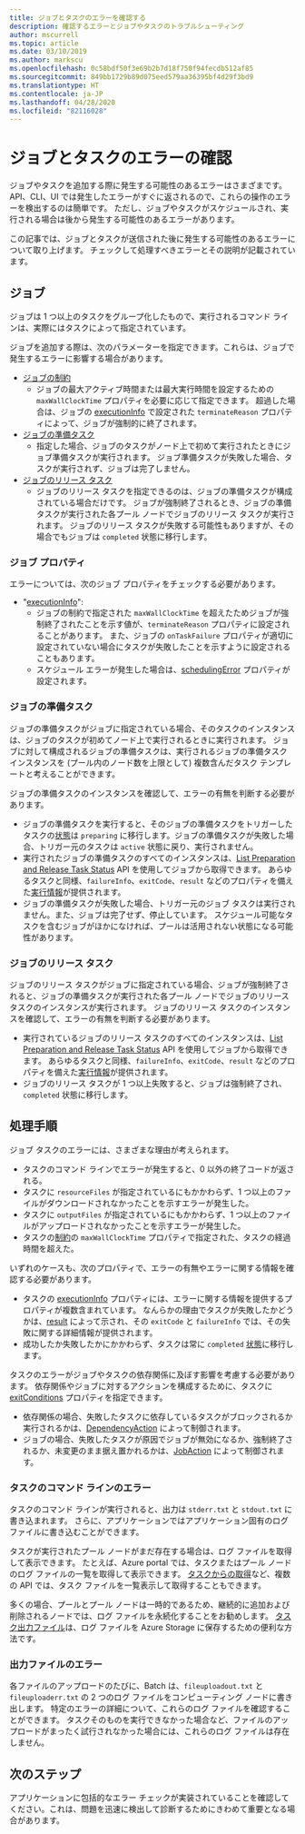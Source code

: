 ```yaml
---
title: ジョブとタスクのエラーを確認する
description: 確認するエラーとジョブやタスクのトラブルシューティング
author: mscurrell
ms.topic: article
ms.date: 03/10/2019
ms.author: markscu
ms.openlocfilehash: 0c58bdf50f3e69b2b7d18f750f94fecdb512af85
ms.sourcegitcommit: 849bb1729b89d075eed579aa36395bf4d29f3bd9
ms.translationtype: HT
ms.contentlocale: ja-JP
ms.lasthandoff: 04/28/2020
ms.locfileid: "82116028"
---
```

# <a name="job-and-task-error-checking"></a>ジョブとタスクのエラーの確認

ジョブやタスクを追加する際に発生する可能性のあるエラーはさまざまです。 API、CLI、UI では発生したエラーがすぐに返されるので、これらの操作のエラーを検出するのは簡単です。  ただし、ジョブやタスクがスケジュールされ、実行される場合は後から発生する可能性のあるエラーがあります。

この記事では、ジョブとタスクが送信された後に発生する可能性のあるエラーについて取り上げます。 チェックして処理すべきエラーとその説明が記載されています。

## <a name="jobs"></a>ジョブ

ジョブは 1 つ以上のタスクをグループ化したもので、実行されるコマンド ラインは、実際にはタスクによって指定されています。

ジョブを追加する際は、次のパラメーターを指定できます。これらは、ジョブで発生するエラーに影響する場合があります。

- [ジョブの制約](https://docs.microsoft.com/rest/api/batchservice/job/add#jobconstraints)
  - ジョブの最大アクティブ時間または最大実行時間を設定するための `maxWallClockTime` プロパティを必要に応じて指定できます。 超過した場合は、ジョブの [executionInfo](https://docs.microsoft.com/rest/api/batchservice/job/get#cloudjob) で設定された `terminateReason` プロパティによって、ジョブが強制的に終了されます。
- [ジョブの準備タスク](https://docs.microsoft.com/rest/api/batchservice/job/add#jobpreparationtask)
  - 指定した場合、ジョブのタスクがノード上で初めて実行されたときにジョブ準備タスクが実行されます。 ジョブ準備タスクが失敗した場合、タスクが実行されず、ジョブは完了しません。
- [ジョブのリリース タスク](https://docs.microsoft.com/rest/api/batchservice/job/add#jobreleasetask)
  - ジョブのリリース タスクを指定できるのは、ジョブの準備タスクが構成されている場合だけです。 ジョブが強制終了されるとき、ジョブの準備タスクが実行された各プール ノードでジョブのリリース タスクが実行されます。 ジョブのリリース タスクが失敗する可能性もありますが、その場合でもジョブは `completed` 状態に移行します。

### <a name="job-properties"></a>ジョブ プロパティ

エラーについては、次のジョブ プロパティをチェックする必要があります。

- "[executionInfo](https://docs.microsoft.com/rest/api/batchservice/job/get#jobexecutioninformation)":
  - ジョブの制約で指定された `maxWallClockTime` を超えたためジョブが強制終了されたことを示す値が、`terminateReason` プロパティに設定されることがあります。 また、ジョブの `onTaskFailure` プロパティが適切に設定されていない場合にタスクが失敗したことを示すように設定されることもあります。
  - スケジュール エラーが発生した場合は、[schedulingError](https://docs.microsoft.com/rest/api/batchservice/job/get#jobschedulingerror) プロパティが設定されます。
 
### <a name="job-preparation-tasks"></a>ジョブの準備タスク

ジョブの準備タスクがジョブに指定されている場合、そのタスクのインスタンスは、ジョブのタスクが初めてノード上で実行されるときに実行されます。 ジョブに対して構成されるジョブの準備タスクは、実行されるジョブの準備タスク インスタンスを (プール内のノード数を上限として) 複数含んだタスク テンプレートと考えることができます。

ジョブの準備タスクのインスタンスを確認して、エラーの有無を判断する必要があります。
- ジョブの準備タスクを実行すると、そのジョブの準備タスクをトリガーしたタスクの[状態](https://docs.microsoft.com/rest/api/batchservice/task/get#taskstate)は `preparing` に移行します。ジョブの準備タスクが失敗した場合、トリガー元のタスクは `active` 状態に戻り、実行されません。  
- 実行されたジョブの準備タスクのすべてのインスタンスは、[List Preparation and Release Task Status](https://docs.microsoft.com/rest/api/batchservice/job/listpreparationandreleasetaskstatus) API を使用してジョブから取得できます。 あらゆるタスクと同様、`failureInfo`、`exitCode`、`result` などのプロパティを備えた[実行情報](https://docs.microsoft.com/rest/api/batchservice/job/listpreparationandreleasetaskstatus#jobpreparationandreleasetaskexecutioninformation)が提供されます。
- ジョブの準備タスクが失敗した場合、トリガー元のジョブ タスクは実行されません。また、ジョブは完了せず、停止しています。 スケジュール可能なタスクを含むジョブがほかになければ、プールは活用されない状態になる可能性があります。

### <a name="job-release-tasks"></a>ジョブのリリース タスク

ジョブのリリース タスクがジョブに指定されている場合、ジョブが強制終了されると、ジョブの準備タスクが実行された各プール ノードでジョブのリリース タスクのインスタンスが実行されます。  ジョブのリリース タスクのインスタンスを確認して、エラーの有無を判断する必要があります。
- 実行されているジョブのリリース タスクのすべてのインスタンスは、[List Preparation and Release Task Status](https://docs.microsoft.com/rest/api/batchservice/job/listpreparationandreleasetaskstatus) API を使用してジョブから取得できます。 あらゆるタスクと同様、`failureInfo`、`exitCode`、`result` などのプロパティを備えた[実行情報](https://docs.microsoft.com/rest/api/batchservice/job/listpreparationandreleasetaskstatus#jobpreparationandreleasetaskexecutioninformation)が提供されます。
- ジョブのリリース タスクが 1 つ以上失敗すると、ジョブは強制終了され、`completed` 状態に移行します。

## <a name="tasks"></a>処理手順

ジョブ タスクのエラーには、さまざまな理由が考えられます。

- タスクのコマンド ラインでエラーが発生すると、0 以外の終了コードが返される。
- タスクに `resourceFiles` が指定されているにもかかわらず、1 つ以上のファイルがダウンロードされなかったことを示すエラーが発生した。
- タスクに `outputFiles` が指定されているにもかかわらず、1 つ以上のファイルがアップロードされなかったことを示すエラーが発生した。
- タスクの[制約](https://docs.microsoft.com/rest/api/batchservice/task/add#taskconstraints)の `maxWallClockTime` プロパティで指定された、タスクの経過時間を超えた。

いずれのケースも、次のプロパティで、エラーの有無やエラーに関する情報を確認する必要があります。
- タスクの [executionInfo](https://docs.microsoft.com/rest/api/batchservice/task/get#taskexecutioninformation) プロパティには、エラーに関する情報を提供するプロパティが複数含まれています。 なんらかの理由でタスクが失敗したかどうかは、[result](https://docs.microsoft.com/rest/api/batchservice/task/get#taskexecutionresult) によって示され、その `exitCode` と `failureInfo` では、その失敗に関する詳細情報が提供されます。
- 成功したか失敗したかにかかわらず、タスクは常に `completed` [状態](https://docs.microsoft.com/rest/api/batchservice/task/get#taskstate)に移行します。

タスクのエラーがジョブやタスクの依存関係に及ぼす影響を考慮する必要があります。  依存関係やジョブに対するアクションを構成するために、タスクに [exitConditions](https://docs.microsoft.com/rest/api/batchservice/task/add#exitconditions) プロパティを指定できます。
- 依存関係の場合、失敗したタスクに依存しているタスクがブロックされるか実行されるかは、[DependencyAction](https://docs.microsoft.com/rest/api/batchservice/task/add#dependencyaction) によって制御されます。
- ジョブの場合、失敗したタスクが原因でジョブが無効になるか、強制終了されるか、未変更のまま据え置かれるかは、[JobAction](https://docs.microsoft.com/rest/api/batchservice/task/add#jobaction) によって制御されます。

### <a name="task-command-line-failures"></a>タスクのコマンド ラインのエラー

タスクのコマンド ラインが実行されると、出力は `stderr.txt` と `stdout.txt` に書き込まれます。 さらに、アプリケーションではアプリケーション固有のログ ファイルに書き込むことができます。

タスクが実行されたプール ノードがまだ存在する場合は、ログ ファイルを取得して表示できます。 たとえば、Azure portal では、タスクまたはプール ノードのログ ファイルの一覧を取得して表示できます。 [タスクからの取得](https://docs.microsoft.com/rest/api/batchservice/file/getfromtask)など、複数の API では、タスク ファイルを一覧表示して取得することもできます。

多くの場合、プールとプール ノードは一時的であるため、継続的に追加および削除されるノードでは、ログ ファイルを永続化することをお勧めします。 [タスク出力ファイル](https://docs.microsoft.com/azure/batch/batch-task-output-files)は、ログ ファイルを Azure Storage に保存するための便利な方法です。

### <a name="output-file-failures"></a>出力ファイルのエラー
各ファイルのアップロードのたびに、Batch は、`fileuploadout.txt` と `fileuploaderr.txt` の 2 つのログ ファイルをコンピューティング ノードに書き出します。 特定のエラーの詳細について、これらのログ ファイルを確認することができます。 タスクそのものを実行できなかった場合など、ファイルのアップロードがまったく試行されなかった場合には、これらのログ ファイルは存在しません。  

## <a name="next-steps"></a>次のステップ

アプリケーションに包括的なエラー チェックが実装されていることを確認してください。これは、問題を迅速に検出して診断するためにきわめて重要となる場合があります。
